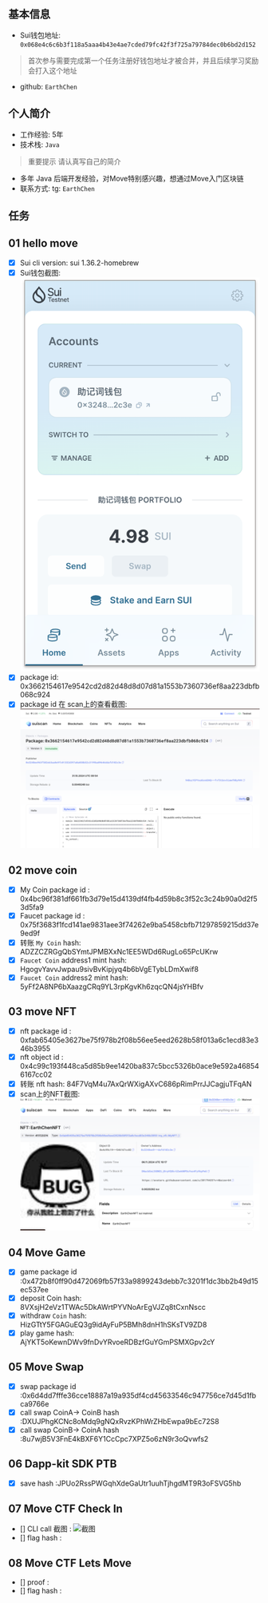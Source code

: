 ## 基本信息
- Sui钱包地址: `0x068e4c6c6b3f118a5aaa4b43e4ae7cded79fc42f3f725a79784dec0b6bd2d152`
> 首次参与需要完成第一个任务注册好钱包地址才被合并，并且后续学习奖励会打入这个地址
- github: `EarthChen`

## 个人简介
- 工作经验: 5年
- 技术栈: `Java`
> 重要提示 请认真写自己的简介
- 多年 Java 后端开发经验，对Move特别感兴趣，想通过Move入门区块链
- 联系方式: tg: `EarthChen` 

## 任务

##   01 hello move  
- [x] Sui cli version: sui 1.36.2-homebrew
- [x] Sui钱包截图: ![Sui钱包截图](./images/wallet.png)
- [x] package id: 0x3662154617e9542cd2d82d48d8d07d81a1553b7360736ef8aa223dbfb068c924
- [x] package id 在 scan上的查看截图:![Scan截图](./images/0x3662154617e9542cd2d82d48d8d07d81a1553b7360736ef8aa223dbfb068c924.png)

##   02 move coin
- [x] My Coin package id : 0x4bc96f381df661fb3d79e15d4139df4fb4d59b8c3f52c3c24b90a0d2f53d5fa9
- [x] Faucet package id : 0x75f3683f1fcd141ae9831aee3f74262e9ba5458cbfb71297859215dd37e9ed9f
- [x] 转账 `My Coin` hash: ADZZCZRGgQbSYmtJPMBXxNc1EE5WDd6RugLo65PcUKrw
- [x] `Faucet Coin` address1 mint hash: HgogvYavvJwpau9sivBvKipjyq4b6bVgETybLDmXwif8
- [x] `Faucet Coin` address2 mint hash: 5yFf2A8NP6bXaazgCRq9YL3rpKgvKh6zqcQN4jsYHBfv

##   03 move NFT
- [x] nft package id : 0xfab65405e3627be75f978b2f08b56ee5eed2628b58f013a6c1ecd83e346b3955
- [x] nft object id : 0x4c99c193f448ca5d85b9ee1420ba837c5bcc5326b0ace9e592a468546167cc02
- [x] 转账 nft  hash: 84F7VqM4u7AxQrWXigAXvC686pRimPrrJJCagjuTFqAN
- [x] scan上的NFT截图:![Scan截图](./images/nft_scan.png)

##   04 Move Game
- [x] game package id :0x472b8f0ff90d472069fb57f33a9899243debb7c3201f1dc3bb2b49d15ec537ee
- [x] deposit Coin hash: 8VXsjH2eVz1TWAc5DkAWrtPYVNoArEgVJZq8tCxnNscc
- [x] withdraw `Coin` hash: HizGTtY5FGAGuEQ3g9idAyFuP5BMh8dnH1hSKsTV9ZD8
- [x] play game hash: AjYKT5oKewnDWv9fnDvYRvoeRDBzfGuYGmPSMXGpv2cY

##   05 Move Swap
- [x] swap package id :0x6d4dd7fffe36cce18887a19a935df4cd45633546c947756ce7d45d1fbca9766e
- [x] call swap CoinA-> CoinB  hash :DXUJPhgKCNc8oMdq9gNQxRvzKPhWrZHbEwpa9bEc72S8
- [x] call swap CoinB-> CoinA  hash :8u7wjB5V3FnE4kBXF6Y1CcCpc7XPZ5o6zN9r3oQvwfs2

##   06 Dapp-kit SDK PTB
- [x] save hash :JPUo2RssPWGqhXdeGaUtr1uuhTjhgdMT9R3oFSVG5hb

##   07 Move CTF Check In
- [] CLI call 截图 : ![截图](./images/你的图片地址)
- [] flag hash :

##   08 Move CTF Lets Move
- [] proof : 
- [] flag hash :
